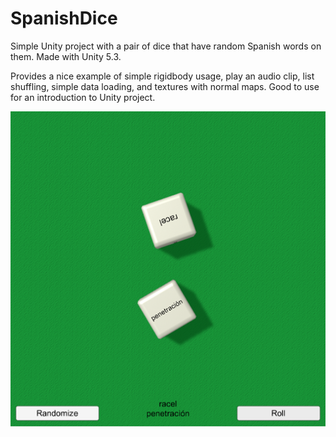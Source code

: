 # SpanishDice
Simple Unity project with a pair of dice that have random Spanish words on them. Made with Unity 5.3.

Provides a nice example of simple rigidbody usage, play an audio clip, list shuffling, simple data loading, and textures with normal maps. Good to use for an introduction to Unity project.

![alt screenshot](https://github.com/Naphier/SpanishDice/blob/master/screenshot.png)
